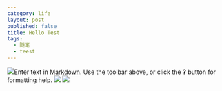 ```yaml
---
category: life
layout: post
published: false
title: Hello Test
tags: 
  - 随笔
  - teest
---
```


![](/assets/images/46dsfg0%20(3).gif)Enter text in [Markdown](http://daringfireball.net/projects/markdown/). Use the toolbar above, or click the **?** button for formatting help.
![](/assets/images/20sdfg00.gif)
![](/assets/images/52%E6%9C%AA%E5%91%BD%E5%90%8D.png)